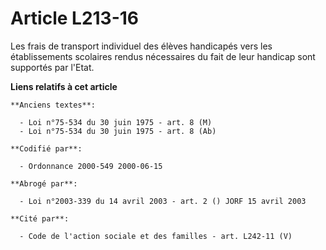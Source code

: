 # Article L213-16

Les frais de transport individuel des élèves handicapés vers les établissements scolaires rendus nécessaires du fait de leur
handicap sont supportés par l'Etat.

**Liens relatifs à cet article**

	**Anciens textes**:

	  - Loi n°75-534 du 30 juin 1975 - art. 8 (M)
	  - Loi n°75-534 du 30 juin 1975 - art. 8 (Ab)

	**Codifié par**:

	  - Ordonnance 2000-549 2000-06-15

	**Abrogé par**:

	  - Loi n°2003-339 du 14 avril 2003 - art. 2 () JORF 15 avril 2003

	**Cité par**:

	  - Code de l'action sociale et des familles - art. L242-11 (V)

